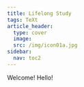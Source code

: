 ```yaml
---
title: Lifelong Study
tags: TeXt
article_header:
  type: cover
  image:
  src: /img/icon01a.jpg
sidebar:
  nav: toc2
---
```


Welcome! Hello!